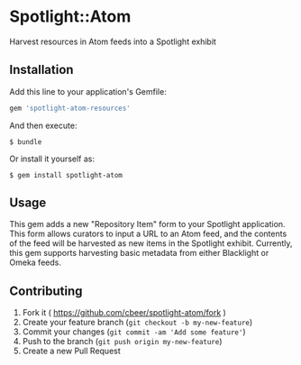 # Spotlight::Atom

Harvest resources in Atom feeds into a Spotlight exhibit

## Installation

Add this line to your application's Gemfile:

```ruby
gem 'spotlight-atom-resources'
```

And then execute:

    $ bundle

Or install it yourself as:

    $ gem install spotlight-atom

## Usage

This gem adds a new  "Repository Item" form to your Spotlight application. This form allows curators to input a URL to an Atom feed, and the contents of the feed will be harvested as new items in the Spotlight exhibit. Currently, this gem supports harvesting basic metadata from either Blacklight or Omeka feeds.

## Contributing

1. Fork it ( https://github.com/cbeer/spotlight-atom/fork )
2. Create your feature branch (`git checkout -b my-new-feature`)
3. Commit your changes (`git commit -am 'Add some feature'`)
4. Push to the branch (`git push origin my-new-feature`)
5. Create a new Pull Request
